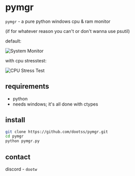 # pymgr

`pymgr` - a pure python windows cpu & ram monitor

(if for whatever reason you can't or don't wanna use psutil)

default:

![System Monitor](https://i.postimg.cc/SNrqz7zG/image-2023-11-27-194229893.png)

with cpu stresstest:

![CPU Stress Test](https://i.postimg.cc/rF82c0YR/image-2023-11-27-194308505.png)

## requirements

- python
- needs windows; it's all done with ctypes

## install

```bash
git clone https://github.com/dootss/pymgr.git
cd pymgr
python pymgr.py
```

## contact

discord - `dootw`
